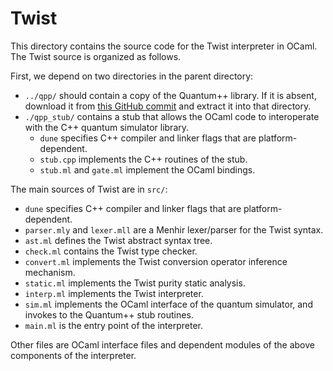 # Twist

This directory contains the source code for the Twist interpreter in OCaml. The Twist source is organized as follows.

First, we depend on two directories in the parent directory:

- `../qpp/` should contain a copy of the Quantum++ library. If it is absent, download it from [this GitHub commit](https://github.com/softwareQinc/qpp/tree/7c91b065d0536f45b962ad742ac94857deae6a37) and extract it into that directory.
- `./qpp_stub/` contains a stub that allows the OCaml code to interoperate with the C++ quantum simulator library.
    - `dune` specifies C++ compiler and linker flags that are platform-dependent.
    - `stub.cpp` implements the C++ routines of the stub.
    - `stub.ml` and `gate.ml` implement the OCaml bindings.

The main sources of Twist are in `src/`:

- `dune` specifies C++ compiler and linker flags that are platform-dependent.
- `parser.mly` and `lexer.mll` are a Menhir lexer/parser for the Twist syntax.
- `ast.ml` defines the Twist abstract syntax tree.
- `check.ml` contains the Twist type checker.
- `convert.ml` implements the Twist conversion operator inference mechanism.
- `static.ml` implements the Twist purity static analysis.
- `interp.ml` implements the Twist interpreter.
- `sim.ml` implements the OCaml interface of the quantum simulator, and invokes to the Quantum++ stub routines.
- `main.ml` is the entry point of the interpreter.

Other files are OCaml interface files and dependent modules of the above components of the interpreter.
